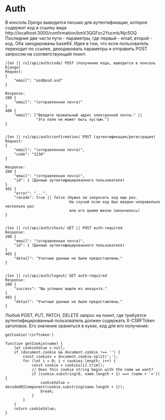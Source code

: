 # Auth
В консоль Django выводится письмо для аутентификации, которое содержит код
и ссылку вида http://localhost:3000/confirmation/bmV3QGFzc2Yucmk/Njc5OQ
Последние две части пути - параметры, где первый - email, второй - код.
Оба закодированы base64. Идея в том, что если пользователь переходит по ссылке,
декодировать параметры и отправить POST запросом на соответствующий поинт.
```
/[en || ru]/api/auth/code/ POST (получение кода, выводится в консоль Django)
Request:
{
    "email": "asd@asd.asd"
}

Response:
200 {
    "email": "(отправленная почта)"
}
400 {
    "email": ["Введите правильный адрес электронной почты." ||
              "Это поле не может быть пустым."]
}


/[en || ru]/api/auth/confirmation/ POST (аутентификация/регистрация)
Request:
{
    "email": "(отправленная почта)",
    "code": "1234"
}

Response:
200 {
    "email": "(отправленная почта)",
    "id": 1 (Данные аутентифицированного пользователя)
}
401 {
    "error": "...",
    "recode": true || false (Нужно ли запросить код еще раз.
                             На случай если код был введен неправильно несколько раз
                             или его время жизни закончилось)
}


/[en || ru]/api/auth/check/ GET || POST auth-required
Response:
200 {
    "email": "(отправленная почта)",
    "id": 1 (Данные аутентифицированного пользователя)
}
403 {
    "detail": "Учетные данные не были предоставлены."
}


/[en || ru]/api/auth/logout/ GET auth-required
Response:
200 {
    "success": "Вы успешно вышли из аккаунта."
}
403 {
    "detail": "Учетные данные не были предоставлены."
}
```

Любой POST, PUT, PATCH, DELETE запрос на поинт, где требуется аутентифицированный пользователь
должен содержать X-CSRFToken заголовок.
Его значение храниться в куках, код для его получения:
```
getCookie('csrftoken')

function getCookie(name) {
    let cookieValue = null;
    if (document.cookie && document.cookie !== '') {
        const cookies = document.cookie.split(';');
        for (let i = 0; i < cookies.length; i++) {
            const cookie = cookies[i].trim();
            // Does this cookie string begin with the name we want?
            if (cookie.substring(0, name.length + 1) === (name + '=')) {
                cookieValue = decodeURIComponent(cookie.substring(name.length + 1));
                break;
            }
        }
    }
    return cookieValue;
}
```